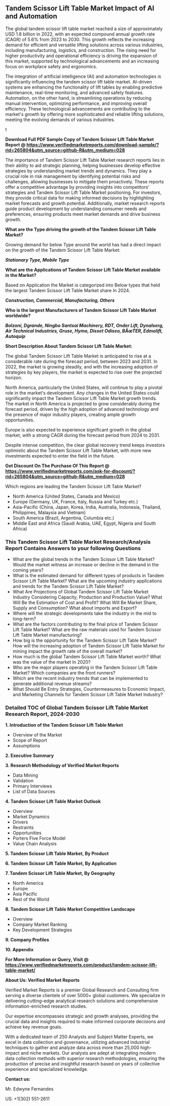 <h2>Tandem Scissor Lift Table Market Impact of AI and Automation</h2><p>The global tandem scissor lift table market reached a size of approximately USD 1.8 billion in 2022, with an expected compound annual growth rate (CAGR) of 5.6% from 2023 to 2030. This growth reflects the increasing demand for efficient and versatile lifting solutions across various industries, including manufacturing, logistics, and construction. The rising need for higher productivity and operational efficiency is driving the expansion of this market, supported by technological advancements and an increasing focus on workplace safety and ergonomics.</p><p>The integration of artificial intelligence (AI) and automation technologies is significantly influencing the tandem scissor lift table market. AI-driven systems are enhancing the functionality of lift tables by enabling predictive maintenance, real-time monitoring, and advanced safety features. Automation, on the other hand, is streamlining operations by reducing manual intervention, optimizing performance, and improving overall efficiency. These technological advancements are contributing to the market's growth by offering more sophisticated and reliable lifting solutions, meeting the evolving demands of various industries.</p>t</p><p id="" class=""><strong>Download Full PDF Sample Copy of Tandem Scissor Lift Table Market Report @ <a href="https://www.verifiedmarketreports.com/download-sample/?rid=265804&utm_source=github-R&utm_medium=028" target="_blank">https://www.verifiedmarketreports.com/download-sample/?rid=265804&utm_source=github-R&utm_medium=028</a></strong></p><p>The importance of&nbsp;Tandem Scissor Lift Table Market research reports lies in their ability to aid strategic planning, helping businesses develop effective strategies by understanding market trends and dynamics. They play a crucial role in risk management by identifying potential risks and challenges, allowing businesses to mitigate them proactively. These reports offer a competitive advantage by providing insights into competitors' strategies and Tandem Scissor Lift Table Market positioning. For investors, they provide critical data for making informed decisions by highlighting market forecasts and growth potential. Additionally, market research reports guide product development by understanding consumer needs and preferences, ensuring products meet market demands and drive business growth.</p><p><strong>What are the&nbsp;Type driving the growth of the Tandem Scissor Lift Table Market?</strong></p><p id="" class="">Growing demand for below Type around the world has had a direct impact on the growth of the Tandem Scissor Lift Table Market:</p><em><strong>Stationary Type, Mobile Type</strong></em></p><strong>What are the&nbsp;Applications&nbsp;of Tandem Scissor Lift Table Market available in the Market?</strong></p><p id="" class="">Based on Application the Market is categorized into Below types that held the largest Tandem Scissor Lift Table Market share In 2024.</p><em><strong>Construction, Commercial, Manufacturing, Others</strong></em></p><strong>Who is the largest Manufacturers of Tandem Scissor Lift Table Market worldwide?</strong></p><p><em><strong>Bolzoni, Dgrande, Ningbo Santsai Machinery, RDT, Onder Lift, Dynalserg, Air Technical Industries, Gruse, Hymo, Disset Odiseo, BÃœTER, Edmolift, Autoquip</strong></em></p><p id="" class=""><strong>Short Description About Tandem Scissor Lift Table Market:</strong></p><p>The global Tandem Scissor Lift Table Market is anticipated to rise at a considerable rate during the forecast period, between 2023 and 2031. In 2022, the market is growing steadily, and with the increasing adoption of strategies by key players, the market is expected to rise over the projected horizon.</p><p>North America, particularly the United States, will continue to play a pivotal role in the market's development. Any changes in the United States could significantly impact the Tandem Scissor Lift Table Market growth trends. The market in North America is projected to grow considerably during the forecast period, driven by the high adoption of advanced technology and the presence of major industry players, creating ample growth opportunities.</p><p>Europe is also expected to experience significant growth in the global market, with a strong CAGR during the forecast period from 2024 to 2031.</p><p>Despite intense competition, the clear global recovery trend keeps investors optimistic about the Tandem Scissor Lift Table Market, with more new investments expected to enter the field in the future.</p><p id="" class=""><strong>Get Discount On The Purchase Of This Report @ <a href="https://www.verifiedmarketreports.com/ask-for-discount/?rid=265804&utm_source=github-R&utm_medium=028" target="_blank">https://www.verifiedmarketreports.com/ask-for-discount/?rid=265804&utm_source=github-R&utm_medium=028</a></strong></p>Which regions are leading the Tandem Scissor Lift Table Market?</p><ul><li>North America (United States, Canada and Mexico)</li><li>Europe (Germany, UK, France, Italy, Russia and Turkey etc.)</li><li>Asia-Pacific (China, Japan, Korea, India, Australia, Indonesia, Thailand, Philippines, Malaysia and Vietnam)</li><li>South America (Brazil, Argentina, Columbia etc.)</li><li>Middle East and Africa (Saudi Arabia, UAE, Egypt, Nigeria and South Africa)</li></ul><h3 id="" class="">This Tandem Scissor Lift Table Market Research/Analysis Report Contains Answers to your following Questions</h3><ul><li>What are the global trends in the Tandem Scissor Lift Table Market? Would the market witness an increase or decline in the demand in the coming years?</li><li>What is the estimated demand for different types of products in Tandem Scissor Lift Table Market? What are the upcoming industry applications and trends for the Tandem Scissor Lift Table Market?</li><li>What Are Projections of Global Tandem Scissor Lift Table Market Industry Considering Capacity, Production and Production Value? What Will Be the Estimation of Cost and Profit? What Will Be Market Share, Supply and Consumption? What about imports and Export?</li><li>Where will the strategic developments take the industry in the mid to long-term?</li><li>What are the factors contributing to the final price of Tandem Scissor Lift Table Market? What are the raw materials used for Tandem Scissor Lift Table Market manufacturing?</li><li>How big is the opportunity for the Tandem Scissor Lift Table Market? How will the increasing adoption of Tandem Scissor Lift Table Market for mining impact the growth rate of the overall market?</li><li>How much is the global Tandem Scissor Lift Table Market worth? What was the value of the market In 2020?</li><li>Who are the major players operating in the Tandem Scissor Lift Table Market? Which companies are the front runners?</li><li>Which are the recent industry trends that can be implemented to generate additional revenue streams?</li><li>What Should Be Entry Strategies, Countermeasures to Economic Impact, and Marketing Channels for Tandem Scissor Lift Table Market Industry?</li></ul><h3 id="" class="">Detailed TOC of Global Tandem Scissor Lift Table Market Research Report, 2024-2030</h3><p id="" class=""><strong>1. Introduction of the Tandem Scissor Lift Table Market</strong></p><ul><li>Overview of the Market</li><li>Scope of Report</li><li>Assumptions</li></ul><p id="" class=""><strong>2. Executive Summary</strong></p><p id="" class=""><strong>3. Research Methodology of Verified Market Reports</strong></p><ul><li>Data Mining</li><li>Validation</li><li>Primary Interviews</li><li>List of Data Sources</li></ul><p id="" class=""><strong>4. Tandem Scissor Lift Table Market Outlook</strong></p><ul><li>Overview</li><li>Market Dynamics</li><li>Drivers</li><li>Restraints</li><li>Opportunities</li><li>Porters Five Force Model</li><li>Value Chain Analysis</li></ul><p id="" class=""><strong>5. Tandem Scissor Lift Table Market, By Product</strong></p><p id="" class=""><strong>6. Tandem Scissor Lift Table Market, By Application</strong></p><p id="" class=""><strong>7. Tandem Scissor Lift Table Market, By Geography</strong></p><ul><li>North America</li><li>Europe</li><li>Asia Pacific</li><li>Rest of the World</li></ul><p id="" class=""><strong>8. Tandem Scissor Lift Table Market Competitive Landscape</strong></p><ul><li>Overview</li><li>Company Market Ranking</li><li>Key Development Strategies</li></ul><p id="" class=""><strong>9. Company Profiles</strong></p><p id="" class=""><strong>10. Appendix</strong></p><p id="" class=""><strong>For More Information or Query, Visit @ <a href="https://www.verifiedmarketreports.com/product/tandem-scissor-lift-table-market/" target="_blank">https://www.verifiedmarketreports.com/product/tandem-scissor-lift-table-market/</a></strong></p><p id="" class=""><strong>About Us: Verified Market Reports</strong></p><p id="" class="">Verified Market Reports is a premier Global Research and Consulting firm serving a diverse clientele of over 5000+ global customers. We specialize in delivering cutting-edge analytical research solutions and comprehensive information-enriched research studies.</p><p id="" class="">Our expertise encompasses strategic and growth analyses, providing the crucial data and insights required to make informed corporate decisions and achieve key revenue goals.</p><p id="" class="">With a dedicated team of 250 Analysts and Subject Matter Experts, we excel in data collection and governance, utilizing advanced industrial techniques to gather and analyze data across more than 25,000 high-impact and niche markets. Our analysts are adept at integrating modern data collection methods with superior research methodologies, ensuring the production of precise and insightful research based on years of collective experience and specialized knowledge.</p><p id="" class=""><strong>Contact us:</strong></p><p id="" class="">Mr. Edwyne Fernandes</p><p id="" class="">US: +1(302) 551-2611</p>